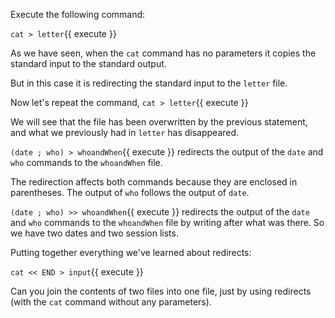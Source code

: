 Execute the following command:

`cat > letter`{{ execute }}

As we have seen, when the `cat` command has no parameters it copies the standard input to the standard output.

But in this case it is redirecting the standard input to the `letter` file.

Now let's repeat the command, `cat > letter`{{ execute }}

We will see that the file has been overwritten by the previous statement, and what we previously had in `letter` has disappeared.

`(date ; who) > whoandWhen`{{ execute }} redirects the output of the `date` and `who` commands to the `whoandWhen` file.

The redirection affects both commands because they are enclosed in parentheses. The output of `who` follows the output of `date`.

`(date ; who) >> whoandWhen`{{ execute }} redirects the output of the `date` and `who` commands to the `whoandWhen` file by writing after what was there. So we have two dates and two session lists.

Putting together everything we've learned about redirects:

`cat << END > input`{{ execute }}

Can you join the contents of two files into one file, just by using redirects (with the `cat` command without any parameters).